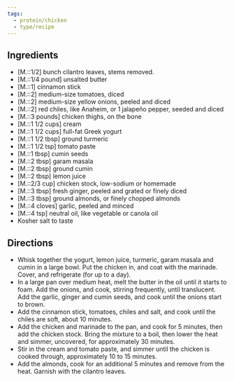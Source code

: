 ```yaml
---
tags:
  - protein/chicken
  - type/recipe
---
```


## Ingredients
- [M.::1/2] bunch cilantro leaves, stems removed.
- [M.::1/4 pound] unsalted butter
- [M.::1] cinnamon stick
- [M.::2] medium-size tomatoes, diced
- [M.::2] medium-size yellow onions, peeled and diced
- [M.::2] red chiles, like Anaheim, or 1 jalapeño pepper, seeded and diced
- [M.::3 pounds] chicken thighs, on the bone
- [M.::1 1/2 cups] cream
- [M.::1 1/2 cups] full-fat Greek yogurt
- [M.::1 1/2 tbsp] ground turmeric
- [M.::1 1/2 tsp] tomato paste
- [M.::1 tbsp] cumin seeds
- [M.::2 tbsp] garam masala
- [M.::2 tbsp] ground cumin
- [M.::2 tbsp] lemon juice
- [M.::2/3 cup] chicken stock, low-sodium or homemade
- [M.::3 tbsp] fresh ginger, peeled and grated or finely diced
- [M.::3 tbsp] ground almonds, or finely chopped almonds
- [M.::4 cloves] garlic, peeled and minced
- [M.::4 tsp] neutral oil, like vegetable or canola oil
- Kosher salt to taste

## Directions
- Whisk together the yogurt, lemon juice, turmeric, garam masala and cumin in a large bowl. Put the chicken in, and coat with the marinade. Cover, and refrigerate (for up to a day).
- In a large pan over medium heat, melt the butter in the oil until it starts to foam. Add the onions, and cook, stirring frequently, until translucent. Add the garlic, ginger and cumin seeds, and cook until the onions start to brown.
- Add the cinnamon stick, tomatoes, chiles and salt, and cook until the chiles are soft, about 10 minutes.
- Add the chicken and marinade to the pan, and cook for 5 minutes, then add the chicken stock. Bring the mixture to a boil, then lower the heat and simmer, uncovered, for approximately 30 minutes.
- Stir in the cream and tomato paste, and simmer until the chicken is cooked through, approximately 10 to 15 minutes.
- Add the almonds, cook for an additional 5 minutes and remove from the heat. Garnish with the cilantro leaves.